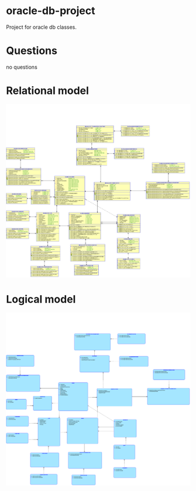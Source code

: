 # oracle-db-project
Project for oracle db classes.
# Questions
no questions
# Relational model
![alt text](chapter-3/relacyjny.png "Relational model")
# Logical model
![alt text](chapter-2/logiczny.png "Logical model")

